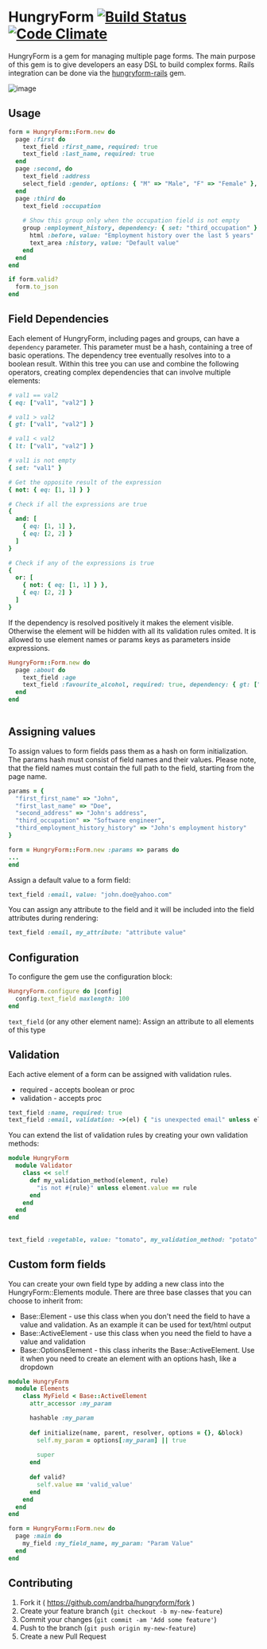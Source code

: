 # HungryForm [![Build Status](https://travis-ci.org/andrba/hungryform.svg?branch=master)](https://travis-ci.org/andrba/hungryform) [![Code Climate](https://codeclimate.com/github/andrba/hungryform/badges/gpa.svg)](https://codeclimate.com/github/andrba/hungryform)

HungryForm is a gem for managing multiple page forms. The main purpose of this gem is to give developers an easy DSL to build complex forms. Rails integration can be done via the [hungryform-rails](https://github.com/andrba/hungryform-rails) gem.

![image](https://cloud.githubusercontent.com/assets/2174682/7443144/f07081bc-f179-11e4-921d-cbb4ded02776.png)

## Usage

```ruby
form = HungryForm::Form.new do
  page :first do
    text_field :first_name, required: true
    text_field :last_name, required: true
  end
  page :second, do 
    text_field :address
    select_field :gender, options: { "M" => "Male", "F" => "Female" }, required: true
  end
  page :third do 
    text_field :occupation
    
    # Show this group only when the occupation field is not empty
    group :employment_history, dependency: { set: "third_occupation" } do
      html :before, value: "Employment history over the last 5 years"
      text_area :history, value: "Default value"
    end
  end 
end

if form.valid?
  form.to_json
end
```
## Field Dependencies

Each element of HungryForm, including pages and groups, can have a ```dependency``` parameter. This parameter must be a hash, containing a tree of basic operations. The dependency tree eventually resolves into to a boolean result. Within this tree you can use and combine the following operators, creating complex dependencies that can involve multiple elements:

```ruby
# val1 == val2
{ eq: ["val1", "val2"] }

# val1 > val2
{ gt: ["val1", "val2"] }

# val1 < val2
{ lt: ["val1", "val2"] }

# val1 is not empty
{ set: "val1" }

# Get the opposite result of the expression
{ not: { eq: [1, 1] } }

# Check if all the expressions are true
{ 
  and: [
    { eq: [1, 1] },
    { eq: [2, 2] }
  ] 
}

# Check if any of the expressions is true
{ 
  or: [
    { not: { eq: [1, 1] } },
    { eq: [2, 2] }
  ] 
}
```

If the dependency is resolved positively it makes the element visible. Otherwise the element will be hidden with all its validation rules omited. It is allowed to use element names or params keys as parameters inside expressions.

```ruby
HungryForm::Form.new do
  page :about do
    text_field :age
    text_field :favourite_alcohol, required: true, dependency: { gt: ["about_age", 18] }
  end
end
    
```

## Assigning values

To assign values to form fields pass them as a hash on form initialization. The params hash must consist of field names and their values. Please note, that the field names must contain the full path to the field, starting from the page name.

```ruby
params = {
  "first_first_name" => "John",
  "first_last_name" => "Doe",
  "second_address" => "John's address",
  "third_occupation" => "Software engineer",
  "third_employment_history_history" => "John's employment history"
}

form = HungryForm::Form.new :params => params do
...
end

```

Assign a default value to a form field:

```ruby
text_field :email, value: "john.doe@yahoo.com"
```

You can assign any attribute to the field and it will be included into the field attributes during rendering:

```ruby
text_field :email, my_attribute: "attribute value"
```

## Configuration

To configure the gem use the configuration block:

```ruby
HungryForm.configure do |config|
  config.text_field maxlength: 100
end
```

```text_field``` (or any other element name): Assign an attribute to all elements of this type

## Validation

Each active element of a form can be assigned with validation rules.

- required - accepts boolean or proc
- validation - accepts proc

```ruby
text_field :name, required: true
text_field :email, validation: ->(el) { "is unexpected email" unless el.value == "me@yahoo.com"  }
```

You can extend the list of validation rules by creating your own validation methods:

```ruby
module HungryForm
  module Validator
    class << self
      def my_validation_method(element, rule)
        "is not #{rule}" unless element.value == rule
      end
    end
  end
end
  
  
text_field :vegetable, value: "tomato", my_validation_method: "potato" # => is not potato
```

## Custom form fields
You can create your own field type by adding a new class into the HungryForm::Elements module. There are three base classes that you can choose to inherit from:

- Base::Element - use this class when you don't need the field to have a value and validation. As an example it can be used for text/html output
- Base::ActiveElement - use this class when you need the field to have a value and validation
- Base::OptionsElement - this class inherits the Base::ActiveElement. Use it when you need to create an element with an options hash, like a dropdown

```ruby
module HungryForm
  module Elements
    class MyField < Base::ActiveElement
      attr_accessor :my_param

      hashable :my_param
      
      def initialize(name, parent, resolver, options = {}, &block)
        self.my_param = options[:my_param] || true
        
        super
      end
      
      def valid?
        self.value == 'valid_value'
      end
    end
  end
end

form = HungryForm::Form.new do
  page :main do
    my_field :my_field_name, my_param: "Param Value"
  end
end
```

## Contributing

1. Fork it ( https://github.com/andrba/hungryform/fork )
2. Create your feature branch (`git checkout -b my-new-feature`)
3. Commit your changes (`git commit -am 'Add some feature'`)
4. Push to the branch (`git push origin my-new-feature`)
5. Create a new Pull Request
